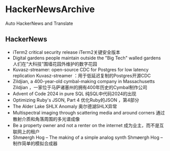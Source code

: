 # HackerNewsArchive
Auto HackerNews and Translate

## HackerNews
* iTerm2 critical security release
iTerm2关键安全版本
* Digital gardens people maintain outside the "Big Tech" walled gardens
人们在“大科技”围墙花园外维护的数字花园
* Kuvasz-streamer: open-source CDC for Postgres for low latency replication
Kuvasz-streamer ：用于低延迟复制的Postgres开源CDC
* Zildjian, a 400-year-old cymbal-making company in Massachusetts
Zildjian ，一家位于马萨诸塞州的拥有400年历史的Cymbal制作公司
* Advent of Code 2024 in pure SQL
纯SQL中代码2024的出现
* Optimizing Ruby's JSON, Part 4
优化Ruby的JSON ，第4部分
* The Alder Lake SHLX Anomaly
奥尔德湖SHLX异常
* Multispectral imaging through scattering media and around corners
通过散射介质和角落周围的多光谱成像
* Be a property owner and not a renter on the internet
成为业主，而不是互联网上的租户
* Shmøergh Hog – The making of a simple analog synth
Shmøergh Hog –制作简单的模拟合成器

